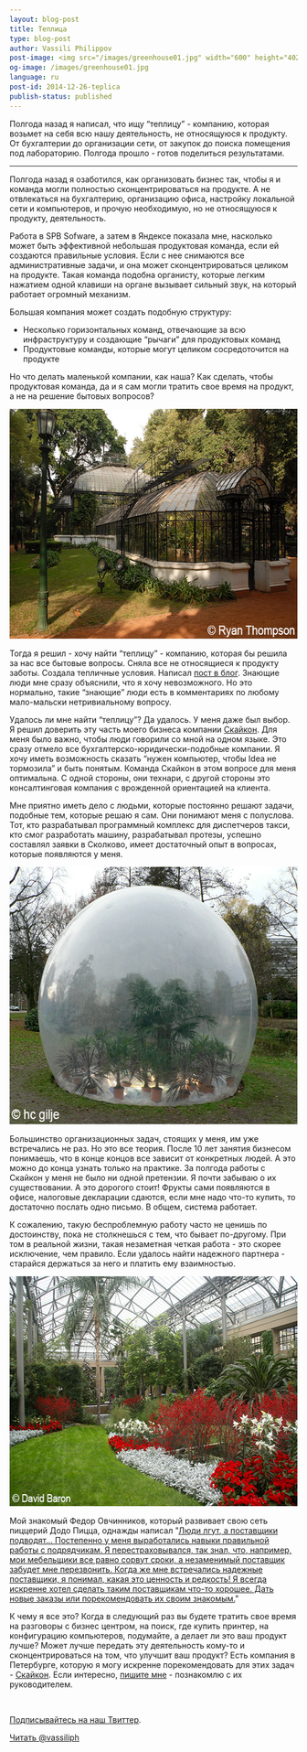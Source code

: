 ```yaml
---
layout: blog-post
title: Теплица
type: blog-post
author: Vassili Philippov
post-image: <img src="/images/greenhouse01.jpg" width="600" height="402" alt="Теплица">
og-image: /images/greenhouse01.jpg
language: ru
post-id: 2014-12-26-teplica
publish-status: published
---
```

Полгода назад я написал, что ищу “теплицу” - компанию, которая возьмет на себя всю нашу деятельность, не относящуюся к продукту. От бухгалтерии до организации сети, от закупок до поиска помещения под лабораторию. Полгода прошло - готов поделиться результатами.
<!-- more -->

---

Полгода назад я озаботился, как организовать бизнес так, чтобы я и команда могли полностью сконцентрироваться на продукте. А не отвлекаться на бухгалтерию, организацию офиса, настройку локальной сети и компьютеров, и прочую необходимую, но не относящуюся к продукту, деятельность.

Работа в SPB Sofware, а затем в Яндексе показала мне, насколько может быть эффективной небольшая продуктовая команда, если ей создаются правильные условия. Если с нее снимаются все административные задачи, и она может сконцентрироваться целиком на продукте. Такая команда подобна органисту, которые легким нажатием одной клавиши на органе вызывает сильный звук, на который работает огромный механизм.

Большая компания может создать подобную структуру: 

* Несколько горизонтальных команд, отвечающие за всю инфраструктуру и создающие “рычаги” для продуктовых команд 
* Продуктовые команды, которые могут целиком сосредоточится на продукте

Но что делать маленькой компании, как наша? Как сделать, чтобы продуктовая команда, да и я сам могли тратить свое время на продукт, а не на решение бытовых вопросов?

<img src="/images/greenhouse01.jpg" width="600" height="402" alt="Теплица">

Тогда я решил - хочу найти “теплицу” - компанию, которая бы решила за нас все бытовые вопросы. Сняла все не относящиеся к продукту заботы. Создала тепличные условия. Написал <a href="/ru/2014-06-06-looking-for-a-greenhouse.html">пост в блог</a>. Знающие люди мне сразу объяснили, что я хочу невозможного. Но это нормально, такие “знающие” люди есть в комментариях по любому мало-мальски нетривиальному вопросу.

Удалось ли мне найти “теплицу”? Да удалось. У меня даже был выбор. Я решил доверить эту часть моего бизнеса компании <a href="http://www.scicon.ru/">Скайкон</a>. Для меня было важно, чтобы люди говорили со мной на одном языке. Это сразу отмело все бухгалтерско-юридически-подобные компании. Я хочу иметь возможность сказать “нужен компьютер, чтобы Idea не тормозила” и быть понятым. Команда Скайкон в этом вопросе для меня оптимальна. С одной стороны, они технари, с другой стороны это консалтинговая компания с врожденной ориентацией на клиента.

Мне приятно иметь дело с людьми, которые постоянно решают задачи, подобные тем, которые решаю я сам. Они понимают меня с полуслова. Тот, кто разрабатывал программный комплекс для диспетчеров такси, кто смог разработать машину, разрабатывал протезы, успешно составлял заявки в Сколково, имеет достаточный опыт в вопросах, которые появляются у меня.

<img src="/images/greenhouse02.jpg" width="600" height="450" alt="Теплица">

Большинство организационных задач, стоящих у меня, им уже встречались не раз. Но это все теория. После 10 лет занятия бизнесом понимаешь, что в конце концов все зависит от конкретных людей. А это можно до конца узнать только на практике. За полгода работы с Скайкон у меня не было ни одной претензии. Я почти забываю о их существовании. А это дорогого стоит! Фрукты сами появляются в офисе, налоговые декларации сдаются, если мне надо что-то купить, то достаточно послать одно письмо. В общем, система работает. 

К сожалению, такую беспроблемную работу часто не ценишь по достоинству, пока не столкнешься с тем, что бывает по-другому. При том в реальной жизни, такая незаметная четкая работа - это скорее исключение, чем правило. Если удалось найти надежного партнера - старайся держаться за него и платить ему взаимностью. 

<img src="/images/greenhouse03.jpg" width="600" height="402" alt="Теплица">

Мой знакомый Федор Овчинников, который развивает свою сеть пиццерий Додо Пицца, однажды написал "<a href="http://sila-uma.ru/2011/10/17/belyj-spisok/">Люди лгут, а поставщики подводят... Постепенно у меня выработались навыки правильной работы с подрядчикам. Я перестраховывался, так знал, что, например, мои мебельщики все равно сорвут сроки, а незаменимый поставщик забудет мне перезвонить. Когда же мне встречались надежные поставщики, я понимал, какая это ценность и редкость! Я всегда искренне хотел сделать таким поставщикам что-то хорошее. Дать новые заказы или порекомендовать их своим знакомым.</a>"

К чему я все это? Когда в следующий раз вы будете тратить свое время на разговоры с бизнес центром, на поиск, где купить принтер, на конфигурацию компьютеров, подумайте, а делает ли это ваш продукт лучше? Может лучше передать эту деятельность кому-то и сконцентрироваться на том, что улучшит ваш продукт? Есть компания в Петербурге, которую я могу искренне порекомендовать для этих задач - <a href="http://www.scicon.ru/">Скайкон</a>. Если интересно, <a href="https://vk.com/vassiliphilippov">пишите мне</a> - познакомлю с их руководителем.

<br/>

<a href="https://twitter.com/MelScienceRU">Подписывайтесь на наш Твиттер</a>.

<!-- Begin Twitter follow -->
<a href="https://twitter.com/MelScienceRU" class="twitter-follow-button" data-show-count="false" data-lang="ru" data-size="large">Читать @vassiliph</a>
<script>!function(d,s,id){var js,fjs=d.getElementsByTagName(s)[0],p=/^http:/.test(d.location)?'http':'https';if(!d.getElementById(id)){js=d.createElement(s);js.id=id;js.src=p+'://platform.twitter.com/widgets.js';fjs.parentNode.insertBefore(js,fjs);}}(document, 'script', 'twitter-wjs');</script>
<!-- End Twitter follow -->